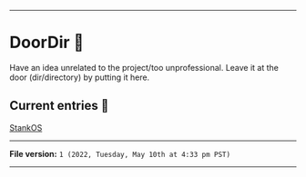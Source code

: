 
***

# DoorDir 🚪️

Have an idea unrelated to the project/too unprofessional. Leave it at the door (dir/directory) by putting it here.

## Current entries 🚪️

[StankOS](/DoorDir/StankOS/)

***

**File version:** `1 (2022, Tuesday, May 10th at 4:33 pm PST)`

***
